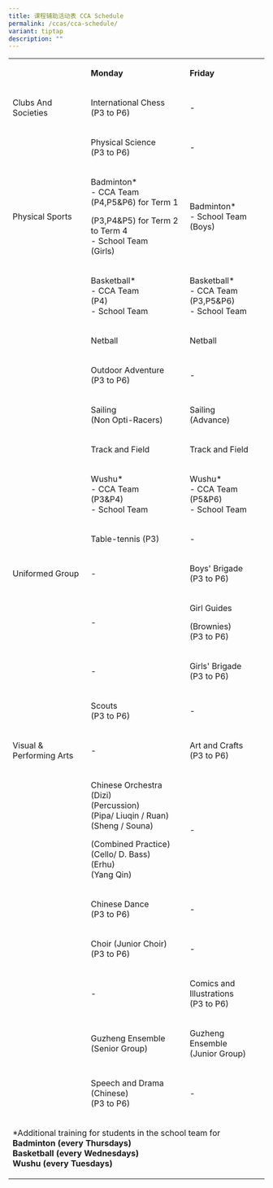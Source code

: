 ```yaml
---
title: 课程辅助活动表 CCA Schedule
permalink: /ccas/cca-schedule/
variant: tiptap
description: ""
---
```

<p></p>
<table style="minWidth: 75px">
<colgroup>
<col>
<col>
<col>
</colgroup>
<tbody>
<tr>
<td rowspan="1" colspan="1">
<p>&nbsp;</p>
</td>
<td rowspan="1" colspan="1">
<p><strong>Monday</strong>
</p>
</td>
<td rowspan="1" colspan="1">
<p><strong>Friday</strong>
</p>
</td>
</tr>
<tr>
<td rowspan="1" colspan="1">
<p>Clubs And Societies</p>
</td>
<td rowspan="1" colspan="1">
<p>International Chess
<br>(P3 to P6)</p>
</td>
<td rowspan="1" colspan="1">
<p>-</p>
</td>
</tr>
<tr>
<td rowspan="1" colspan="1">
<p>&nbsp;</p>
</td>
<td rowspan="1" colspan="1">
<p>Physical Science
<br>(P3 to P6)</p>
</td>
<td rowspan="1" colspan="1">
<p>-</p>
</td>
</tr>
<tr>
<td rowspan="1" colspan="1">
<p>Physical Sports</p>
</td>
<td rowspan="1" colspan="1">
<p>Badminton*
<br>- CCA Team
<br>(P4,P5&amp;P6) for Term 1</p>
<p>(P3,P4&amp;P5) for Term 2 to Term 4
<br>- School Team
<br>(Girls)</p>
</td>
<td rowspan="1" colspan="1">
<p>Badminton*
<br>- School Team
<br>(Boys)
<br>
</p>
</td>
</tr>
<tr>
<td rowspan="1" colspan="1">
<p>&nbsp;</p>
</td>
<td rowspan="1" colspan="1">
<p>Basketball*
<br>- CCA Team
<br>(P4)
<br>- School Team
<br>
</p>
</td>
<td rowspan="1" colspan="1">
<p>Basketball*
<br>- CCA Team
<br>(P3,P5&amp;P6)
<br>- School Team
<br>
</p>
</td>
</tr>
<tr>
<td rowspan="1" colspan="1">
<p>&nbsp;</p>
</td>
<td rowspan="1" colspan="1">
<p>Netball</p>
</td>
<td rowspan="1" colspan="1">
<p>Netball</p>
</td>
</tr>
<tr>
<td rowspan="1" colspan="1">
<p>&nbsp;</p>
</td>
<td rowspan="1" colspan="1">
<p>Outdoor Adventure
<br>(P3 to P6)</p>
</td>
<td rowspan="1" colspan="1">
<p>-</p>
</td>
</tr>
<tr>
<td rowspan="1" colspan="1">
<p>&nbsp;</p>
</td>
<td rowspan="1" colspan="1">
<p>Sailing
<br>(Non Opti-Racers)</p>
</td>
<td rowspan="1" colspan="1">
<p>Sailing
<br>(Advance)</p>
</td>
</tr>
<tr>
<td rowspan="1" colspan="1">
<p>&nbsp;</p>
</td>
<td rowspan="1" colspan="1">
<p>Track and Field</p>
</td>
<td rowspan="1" colspan="1">
<p>Track and Field</p>
</td>
</tr>
<tr>
<td rowspan="1" colspan="1">
<p>&nbsp;</p>
</td>
<td rowspan="1" colspan="1">
<p>Wushu*
<br>- CCA Team
<br>(P3&amp;P4)
<br>- School Team</p>
</td>
<td rowspan="1" colspan="1">
<p>Wushu*
<br>- CCA Team
<br>(P5&amp;P6)
<br>- School Team</p>
</td>
</tr>
<tr>
<td rowspan="1" colspan="1">
<p></p>
</td>
<td rowspan="1" colspan="1">
<p>Table-tennis (P3)</p>
</td>
<td rowspan="1" colspan="1">
<p>-</p>
</td>
</tr>
<tr>
<td rowspan="1" colspan="1">
<p>Uniformed Group</p>
</td>
<td rowspan="1" colspan="1">
<p>-</p>
</td>
<td rowspan="1" colspan="1">
<p>Boys' Brigade
<br>(P3 to P6)</p>
</td>
</tr>
<tr>
<td rowspan="1" colspan="1">
<p>&nbsp;</p>
</td>
<td rowspan="1" colspan="1">
<p>-</p>
</td>
<td rowspan="1" colspan="1">
<p>Girl Guides</p>
<p>(Brownies)
<br>(P3 to P6)</p>
</td>
</tr>
<tr>
<td rowspan="1" colspan="1">
<p>&nbsp;</p>
</td>
<td rowspan="1" colspan="1">
<p>-</p>
</td>
<td rowspan="1" colspan="1">
<p>Girls' Brigade
<br>(P3 to P6)</p>
</td>
</tr>
<tr>
<td rowspan="1" colspan="1">
<p></p>
</td>
<td rowspan="1" colspan="1">
<p>Scouts
<br>(P3 to P6)</p>
</td>
<td rowspan="1" colspan="1">
<p>-</p>
</td>
</tr>
<tr>
<td rowspan="1" colspan="1">
<p>Visual &amp; Performing Arts</p>
</td>
<td rowspan="1" colspan="1">
<p>-</p>
</td>
<td rowspan="1" colspan="1">
<p>Art and Crafts
<br>(P3 to P6)</p>
</td>
</tr>
<tr>
<td rowspan="1" colspan="1">
<p></p>
</td>
<td rowspan="1" colspan="1">
<p>Chinese Orchestra
<br>(Dizi)
<br>(Percussion)
<br>(Pipa/ Liuqin / Ruan)
<br>(Sheng / Souna)</p>
<p></p>
<p>(Combined Practice)
<br>(Cello/ D. Bass)
<br>(Erhu)
<br>(Yang Qin)</p>
</td>
<td rowspan="1" colspan="1">
<p>-
<br>
</p>
</td>
</tr>
<tr>
<td rowspan="1" colspan="1">
<p></p>
</td>
<td rowspan="1" colspan="1">
<p>Chinese Dance
<br>(P3 to P6)</p>
</td>
<td rowspan="1" colspan="1">
<p>-</p>
</td>
</tr>
<tr>
<td rowspan="1" colspan="1">
<p></p>
</td>
<td rowspan="1" colspan="1">
<p>Choir (Junior Choir)
<br>(P3 to P6)</p>
</td>
<td rowspan="1" colspan="1">
<p>-</p>
</td>
</tr>
<tr>
<td rowspan="1" colspan="1">
<p></p>
</td>
<td rowspan="1" colspan="1">
<p>-</p>
</td>
<td rowspan="1" colspan="1">
<p>Comics and Illustrations
<br>(P3 to P6)</p>
</td>
</tr>
<tr>
<td rowspan="1" colspan="1">
<p>&nbsp;</p>
</td>
<td rowspan="1" colspan="1">
<p>Guzheng Ensemble
<br>(Senior Group)</p>
</td>
<td rowspan="1" colspan="1">
<p>Guzheng Ensemble
<br>(Junior Group)</p>
</td>
</tr>
<tr>
<td rowspan="1" colspan="1">
<p>&nbsp;</p>
</td>
<td rowspan="1" colspan="1">
<p>Speech and Drama (Chinese)
<br>(P3 to P6)</p>
</td>
<td rowspan="1" colspan="1">
<p>-</p>
</td>
</tr>
<tr>
<td rowspan="1" colspan="3">
<p>*Additional training for students in the school team for
<br><strong>Badminton (every Thursdays)</strong>
<br><strong>Basketball (every Wednesdays) </strong>
<br><strong>Wushu (every Tuesdays)</strong>
</p>
</td>
</tr>
</tbody>
</table>
<p></p>